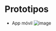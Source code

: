 # Prototipos
- App móvil ![image](https://user-images.githubusercontent.com/77313210/164527221-2c7a6723-9282-4432-b57d-de0e9fdb2aee.png)

